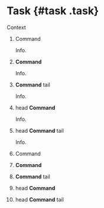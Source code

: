 # Task {#task .task}

Context

1.  Command

    Info.

2.  **Command**

    Info.

3.  **Command** tail

    Info.

4.  head **Command**

    Info.

5.  head **Command** tail

    Info.

6.  Command

7.  **Command**

8.  **Command** tail

9.  head **Command**

10. head **Command** tail



